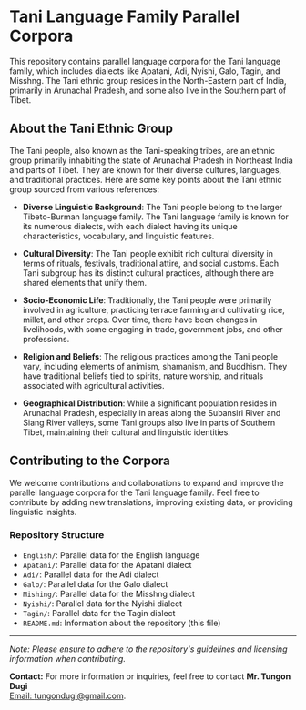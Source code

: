 # Tani Language Family Parallel Corpora

This repository contains parallel language corpora for the Tani language family, which includes dialects like Apatani, Adi, Nyishi, Galo, Tagin, and Misshng. The Tani ethnic group resides in the North-Eastern part of India, primarily in Arunachal Pradesh, and some also live in the Southern part of Tibet.

## About the Tani Ethnic Group

The Tani people, also known as the Tani-speaking tribes, are an ethnic group primarily inhabiting the state of Arunachal Pradesh in Northeast India and parts of Tibet. They are known for their diverse cultures, languages, and traditional practices. Here are some key points about the Tani ethnic group sourced from various references:

- **Diverse Linguistic Background**: The Tani people belong to the larger Tibeto-Burman language family. The Tani language family is known for its numerous dialects, with each dialect having its unique characteristics, vocabulary, and linguistic features.

- **Cultural Diversity**: The Tani people exhibit rich cultural diversity in terms of rituals, festivals, traditional attire, and social customs. Each Tani subgroup has its distinct cultural practices, although there are shared elements that unify them.

- **Socio-Economic Life**: Traditionally, the Tani people were primarily involved in agriculture, practicing terrace farming and cultivating rice, millet, and other crops. Over time, there have been changes in livelihoods, with some engaging in trade, government jobs, and other professions.

- **Religion and Beliefs**: The religious practices among the Tani people vary, including elements of animism, shamanism, and Buddhism. They have traditional beliefs tied to spirits, nature worship, and rituals associated with agricultural activities.

- **Geographical Distribution**: While a significant population resides in Arunachal Pradesh, especially in areas along the Subansiri River and Siang River valleys, some Tani groups also live in parts of Southern Tibet, maintaining their cultural and linguistic identities.

## Contributing to the Corpora

We welcome contributions and collaborations to expand and improve the parallel language corpora for the Tani language family. Feel free to contribute by adding new translations, improving existing data, or providing linguistic insights.

### Repository Structure

- `English/`: Parallel data for the English language
- `Apatani/`: Parallel data for the Apatani dialect
- `Adi/`: Parallel data for the Adi dialect
- `Galo/`: Parallel data for the Galo dialect
- `Mishing/`: Parallel data for the Misshng dialect
- `Nyishi/`: Parallel data for the Nyishi dialect
- `Tagin/`: Parallel data for the Tagin dialect
- `README.md`: Information about the repository (this file)

---

*Note: Please ensure to adhere to the repository's guidelines and licensing information when contributing.*

**Contact:**
For more information or inquiries, feel free to contact **Mr. Tungon Dugi**  
[Email: tungondugi@gmail.com](mailto:tungondugi@gmail.com).
